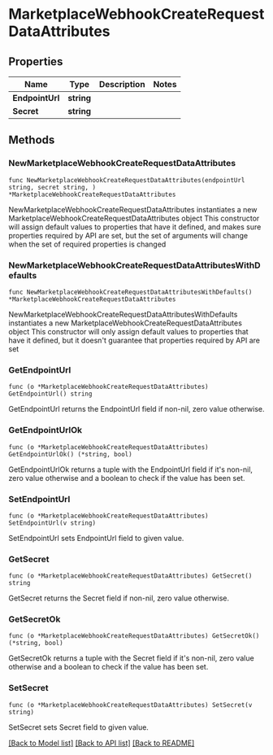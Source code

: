 # MarketplaceWebhookCreateRequestDataAttributes

## Properties

Name | Type | Description | Notes
------------ | ------------- | ------------- | -------------
**EndpointUrl** | **string** |  | 
**Secret** | **string** |  | 

## Methods

### NewMarketplaceWebhookCreateRequestDataAttributes

`func NewMarketplaceWebhookCreateRequestDataAttributes(endpointUrl string, secret string, ) *MarketplaceWebhookCreateRequestDataAttributes`

NewMarketplaceWebhookCreateRequestDataAttributes instantiates a new MarketplaceWebhookCreateRequestDataAttributes object
This constructor will assign default values to properties that have it defined,
and makes sure properties required by API are set, but the set of arguments
will change when the set of required properties is changed

### NewMarketplaceWebhookCreateRequestDataAttributesWithDefaults

`func NewMarketplaceWebhookCreateRequestDataAttributesWithDefaults() *MarketplaceWebhookCreateRequestDataAttributes`

NewMarketplaceWebhookCreateRequestDataAttributesWithDefaults instantiates a new MarketplaceWebhookCreateRequestDataAttributes object
This constructor will only assign default values to properties that have it defined,
but it doesn't guarantee that properties required by API are set

### GetEndpointUrl

`func (o *MarketplaceWebhookCreateRequestDataAttributes) GetEndpointUrl() string`

GetEndpointUrl returns the EndpointUrl field if non-nil, zero value otherwise.

### GetEndpointUrlOk

`func (o *MarketplaceWebhookCreateRequestDataAttributes) GetEndpointUrlOk() (*string, bool)`

GetEndpointUrlOk returns a tuple with the EndpointUrl field if it's non-nil, zero value otherwise
and a boolean to check if the value has been set.

### SetEndpointUrl

`func (o *MarketplaceWebhookCreateRequestDataAttributes) SetEndpointUrl(v string)`

SetEndpointUrl sets EndpointUrl field to given value.


### GetSecret

`func (o *MarketplaceWebhookCreateRequestDataAttributes) GetSecret() string`

GetSecret returns the Secret field if non-nil, zero value otherwise.

### GetSecretOk

`func (o *MarketplaceWebhookCreateRequestDataAttributes) GetSecretOk() (*string, bool)`

GetSecretOk returns a tuple with the Secret field if it's non-nil, zero value otherwise
and a boolean to check if the value has been set.

### SetSecret

`func (o *MarketplaceWebhookCreateRequestDataAttributes) SetSecret(v string)`

SetSecret sets Secret field to given value.



[[Back to Model list]](../README.md#documentation-for-models) [[Back to API list]](../README.md#documentation-for-api-endpoints) [[Back to README]](../README.md)


